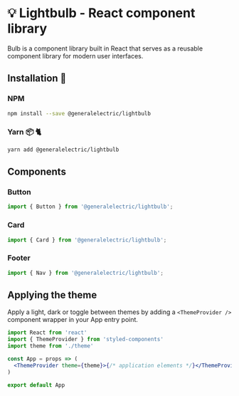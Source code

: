 # :bulb: Lightbulb - React component library

Bulb is a component library built in React that serves as a reusable component library for modern user interfaces.

## Installation :construction:

### NPM

```sh
npm install --save @generalelectric/lightbulb
```

### Yarn 📦 :cat2:

```sh
yarn add @generalelectric/lightbulb
```

## Components

### Button

```js
import { Button } from '@generalelectric/lightbulb';
```

### Card

```js
import { Card } from '@generalelectric/lightbulb';
```

### Footer

```js
import { Nav } from '@generalelectric/lightbulb';
```

## Applying the theme

Apply a light, dark or toggle between themes by adding a `<ThemeProvider />` component wrapper in your App entry point.

```jsx
import React from 'react'
import { ThemeProvider } from 'styled-components'
import theme from './theme'

const App = props => (
  <ThemeProvider theme={theme}>{/* application elements */}</ThemeProvider>
)

export default App
```
